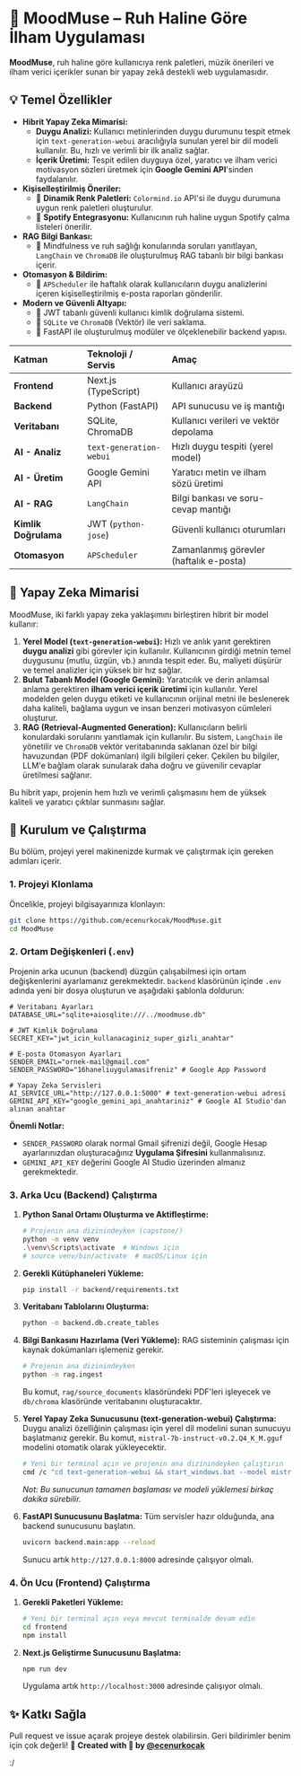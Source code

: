 # 🎨 MoodMuse – Ruh Haline Göre İlham Uygulaması

**MoodMuse**, ruh haline göre kullanıcıya renk paletleri, müzik önerileri ve ilham verici içerikler sunan bir yapay zekâ destekli web uygulamasıdır.

## 💡 Temel Özellikler
- **Hibrit Yapay Zeka Mimarisi:**
    - **Duygu Analizi:** Kullanıcı metinlerinden duygu durumunu tespit etmek için `text-generation-webui` aracılığıyla sunulan yerel bir dil modeli kullanılır. Bu, hızlı ve verimli bir ilk analiz sağlar.
    - **İçerik Üretimi:** Tespit edilen duyguya özel, yaratıcı ve ilham verici motivasyon sözleri üretmek için **Google Gemini API**'sinden faydalanılır.
- **Kişiselleştirilmiş Öneriler:**
    - 🎨 **Dinamik Renk Paletleri:** `Colormind.io` API'si ile duygu durumuna uygun renk paletleri oluşturulur.
    - 🎵 **Spotify Entegrasyonu:** Kullanıcının ruh haline uygun Spotify çalma listeleri önerilir.
- **RAG Bilgi Bankası:**
    - 🧠 Mindfulness ve ruh sağlığı konularında soruları yanıtlayan, `LangChain` ve `ChromaDB` ile oluşturulmuş RAG tabanlı bir bilgi bankası içerir.
- **Otomasyon & Bildirim:**
    - 💌 `APScheduler` ile haftalık olarak kullanıcıların duygu analizlerini içeren kişiselleştirilmiş e-posta raporları gönderilir.
- **Modern ve Güvenli Altyapı:**
    - 🔐 JWT tabanlı güvenli kullanıcı kimlik doğrulama sistemi.
    - 💾 `SQLite` ve `ChromaDB` (Vektör) ile veri saklama.
    - 🧩 FastAPI ile oluşturulmuş modüler ve ölçeklenebilir backend yapısı.

| Katman | Teknoloji / Servis | Amaç |
| :--- | :--- | :--- |
| **Frontend** | Next.js (TypeScript) | Kullanıcı arayüzü |
| **Backend** | Python (FastAPI) | API sunucusu ve iş mantığı |
| **Veritabanı**| SQLite, ChromaDB | Kullanıcı verileri ve vektör depolama |
| **AI - Analiz** | `text-generation-webui` | Hızlı duygu tespiti (yerel model) |
| **AI - Üretim** | Google Gemini API | Yaratıcı metin ve ilham sözü üretimi |
| **AI - RAG** | `LangChain` | Bilgi bankası ve soru-cevap mantığı |
| **Kimlik Doğrulama** | JWT (`python-jose`) | Güvenli kullanıcı oturumları |
| **Otomasyon** | `APScheduler` | Zamanlanmış görevler (haftalık e-posta) |


## 🧠 Yapay Zeka Mimarisi

MoodMuse, iki farklı yapay zeka yaklaşımını birleştiren hibrit bir model kullanır:

1.  **Yerel Model (`text-generation-webui`):** Hızlı ve anlık yanıt gerektiren **duygu analizi** gibi görevler için kullanılır. Kullanıcının girdiği metnin temel duygusunu (mutlu, üzgün, vb.) anında tespit eder. Bu, maliyeti düşürür ve temel analizler için yüksek bir hız sağlar.
2.  **Bulut Tabanlı Model (Google Gemini):** Yaratıcılık ve derin anlamsal anlama gerektiren **ilham verici içerik üretimi** için kullanılır. Yerel modelden gelen duygu etiketi ve kullanıcının orijinal metni ile beslenerek daha kaliteli, bağlama uygun ve insan benzeri motivasyon cümleleri oluşturur.
3.  **RAG (Retrieval-Augmented Generation):** Kullanıcıların belirli konulardaki sorularını yanıtlamak için kullanılır. Bu sistem, `LangChain` ile yönetilir ve `ChromaDB` vektör veritabanında saklanan özel bir bilgi havuzundan (PDF dokümanları) ilgili bilgileri çeker. Çekilen bu bilgiler, LLM'e bağlam olarak sunularak daha doğru ve güvenilir cevaplar üretilmesi sağlanır.

Bu hibrit yapı, projenin hem hızlı ve verimli çalışmasını hem de yüksek kaliteli ve yaratıcı çıktılar sunmasını sağlar.

## 🚀 Kurulum ve Çalıştırma

Bu bölüm, projeyi yerel makinenizde kurmak ve çalıştırmak için gereken adımları içerir.

### **1. Projeyi Klonlama**

Öncelikle, projeyi bilgisayarınıza klonlayın:
```bash
git clone https://github.com/ecenurkocak/MoodMuse.git
cd MoodMuse
```

### **2. Ortam Değişkenleri (`.env`)**

Projenin arka ucunun (backend) düzgün çalışabilmesi için ortam değişkenlerini ayarlamanız gerekmektedir. `backend` klasörünün içinde `.env` adında yeni bir dosya oluşturun ve aşağıdaki şablonla doldurun:

```
# Veritabanı Ayarları
DATABASE_URL="sqlite+aiosqlite:///../moodmuse.db"

# JWT Kimlik Doğrulama
SECRET_KEY="jwt_icin_kullanacaginiz_super_gizli_anahtar"

# E-posta Otomasyon Ayarları
SENDER_EMAIL="ornek-mail@gmail.com"
SENDER_PASSWORD="16haneliuygulamasifreniz" # Google App Password

# Yapay Zeka Servisleri
AI_SERVICE_URL="http://127.0.0.1:5000" # text-generation-webui adresi
GEMINI_API_KEY="google_gemini_api_anahtariniz" # Google AI Studio'dan alınan anahtar
```
**Önemli Notlar:**
- `SENDER_PASSWORD` olarak normal Gmail şifrenizi değil, Google Hesap ayarlarınızdan oluşturacağınız **Uygulama Şifresini** kullanmalısınız.
- `GEMINI_API_KEY` değerini Google AI Studio üzerinden almanız gerekmektedir.

### **3. Arka Ucu (Backend) Çalıştırma**

1.  **Python Sanal Ortamı Oluşturma ve Aktifleştirme:**
    ```bash
    # Projenin ana dizinindeyken (capstone/)
    python -m venv venv
    .\venv\Scripts\activate  # Windows için
    # source venv/bin/activate  # macOS/Linux için
    ```

2.  **Gerekli Kütüphaneleri Yükleme:**
    ```bash
    pip install -r backend/requirements.txt
    ```

3.  **Veritabanı Tablolarını Oluşturma:**
    ```bash
    python -m backend.db.create_tables
    ```

4.  **Bilgi Bankasını Hazırlama (Veri Yükleme):**
    RAG sisteminin çalışması için kaynak dokümanları işlemeniz gerekir.
    ```bash
    # Projenin ana dizinindeyken
    python -m rag.ingest
    ```
    Bu komut, `rag/source_documents` klasöründeki PDF'leri işleyecek ve `db/chroma` klasöründe veritabanını oluşturacaktır.

5.  **Yerel Yapay Zeka Sunucusunu (text-generation-webui) Çalıştırma:**
    Duygu analizi özelliğinin çalışması için yerel dil modelini sunan sunucuyu başlatmanız gerekir. Bu komut, `mistral-7b-instruct-v0.2.Q4_K_M.gguf` modelini otomatik olarak yükleyecektir.
    ```bash
    # Yeni bir terminal açın ve projenin ana dizinindeyken çalıştırın
    cmd /c "cd text-generation-webui && start_windows.bat --model mistral-7b-instruct-v0.2.Q4_K_M.gguf --api --api-port 5000"
    ```
    *Not: Bu sunucunun tamamen başlaması ve modeli yüklemesi birkaç dakika sürebilir.*

6.  **FastAPI Sunucusunu Başlatma:**
    Tüm servisler hazır olduğunda, ana backend sunucusunu başlatın.
    ```bash
    uvicorn backend.main:app --reload
    ```
    Sunucu artık `http://127.0.0.1:8000` adresinde çalışıyor olmalı.

### **4. Ön Ucu (Frontend) Çalıştırma**

1.  **Gerekli Paketleri Yükleme:**
    ```bash
    # Yeni bir terminal açın veya mevcut terminalde devam edin
    cd frontend
    npm install
    ```

2.  **Next.js Geliştirme Sunucusunu Başlatma:**
    ```bash
    npm run dev
    ```
    Uygulama artık `http://localhost:3000` adresinde çalışıyor olmalı.

## ✨ Katkı Sağla

Pull request ve issue açarak projeye destek olabilirsin.
Geri bildirimler benim için çok değerli! 💌
**Created with 💖 by [@ecenurkocak](https://github.com/ecenurkocak)**

:/

